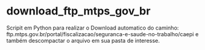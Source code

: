 # download_ftp_mtps_gov_br
Scripit em Python para realizar o Download automatico do caminho: ftp.mtps.gov.br/portal/fiscalizacao/seguranca-e-saude-no-trabalho/caepi e também descompactar o arquivo em sua pasta de interesse.
